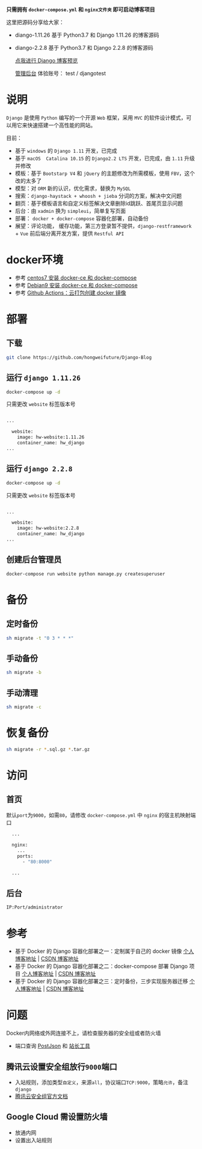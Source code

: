 **只需拥有 `docker-compose.yml` 和 `nginx文件夹` 即可启动博客项目**

这里把源码分享给大家：
- diango-1.11.26  基于 Python3.7 和 Django 1.11.26 的博客源码
- diango-2.2.8    基于 Python3.7 和 Django 2.2.8 的博客源码


  [点我进行 Django 博客预览](http://hongwei.design:8000/)

  [管理后台](http://hongwei.design:8000/administrator) 体验账号： test / djangotest


# 说明

`Django` 是使用 `Python` 编写的一个开源 `Web` 框架，采用 `MVC` 的软件设计模式，可以用它来快速搭建一个高性能的网站。

目前：

- 基于 `windows` 的 `Django 1.11` 开发，已完成
- 基于 `macOS  Catalina 10.15` 的 `Django2.2 LTS` 开发，已完成，由 `1.11` 升级并修改
- 模板：基于 `Bootstarp V4` 和 `jQuery` 的主题修改为所需模板，使用 `FBV`，这个改的太多了
- 模型：对 `ORM` 新的认识，优化需求，替换为 `MySQL` 
- 搜索：`django-haystack + whoosh + jieba` 分词的方案，解决中文问题 
- 翻页：基于模板语言和自定义标签解决文章删除id跳跃、首尾页显示问题
- 后台：由 `xadmin` 换为 `simpleui`，简单复写页面
- 部署： `docker + docker-compose` 容器化部署，自动备份
- 展望：评论功能， 缓存功能，第三方登录暂不提供，`django-restframework` + `Vue` 前后端分离开发方案，提供 `Restful API`

# docker环境
- 参考 [centos7 安装 docker-ce 和 docker-compose](https://blog.csdn.net/z_johnny/article/details/103616602)
- 参考 [Debian9 安装 docker-ce 和 docker-compose](https://blog.csdn.net/z_johnny/article/details/104842240)
- 参考 [Github Actions：云打包创建 docker 镜像](https://www.zhwei.cn/docker-build-image-github-actions/)

# 部署
## 下载
```bash
git clone https://github.com/hongweifuture/Django-Blog
```
## 运行 `django 1.11.26`
```bash
docker-compose up -d
```
只需更改 `website` 标签版本号
```bash

...

  website:
    image: hw-website:1.11.26
    container_name: hw_django
...

```
## 运行 `django 2.2.8`
```bash
docker-compose up -d
```
只需更改 `website` 标签版本号
```bash

...

  website:
    image: hw-website:2.2.8
    container_name: hw_django
...

```
## 创建后台管理员
```bash
docker-compose run website python manage.py createsuperuser
```


# 备份
## 定时备份
```bash
sh migrate -t "0 3 * * *"
```
## 手动备份
```bash
sh migrate -b
```
## 手动清理
```bash
sh migrate -c
```
# 恢复备份
```bash
sh migrate -r *.sql.gz *.tar.gz
```

# 访问
## 首页
默认`port`为`9000`，如需`80`，请修改 `docker-compose.yml` 中 `nginx` 的宿主机映射端口
```bash
  ...
  
  nginx:
    ...
    ports:
      - "80:8000"
      
  ...
```
## 后台
```bash
IP:Port/administrator
```

# 参考
- 基于 Docker 的 Django 容器化部署之一：定制属于自己的 docker 镜像 [个人博客地址](https://www.zhwei.cn/django-docker-images) | [CSDN 博客地址](https://blog.csdn.net/z_johnny/article/details/104914845)
- 基于 Docker 的 Django 容器化部署之二：docker-compose 部署 Django 项目  [个人博客地址](https://www.zhwei.cn/django-docker-compose-deploy) | [CSDN 博客地址](https://blog.csdn.net/z_johnny/article/details/104914953)
- 基于 Docker 的 Django 容器化部署之三：定时备份，三步实现服务器迁移 [个人博客地址](https://www.zhwei.cn/django-docker-backup-restore) | [CSDN 博客地址](https://blog.csdn.net/z_johnny/article/details/104915016)


# 问题
Docker内网络或外网连接不上，请检查服务器的安全组或者防火墙
- 端口查询 [PostJson](http://coolaf.com/tool/port) 和 [站长工具](http://tool.chinaz.com/port/)

## 腾讯云设置安全组放行`9000`端口
- 入站规则，添加类型`自定义`，来源`all`，协议端口`TCP:9000`，策略`允许`，备注`django`
- [腾讯云安全组官方文档](https://cloud.tencent.com/document/product/213/34601)

## Google Cloud 需设置防火墙
- 放通内网
- 设置出入站规则


